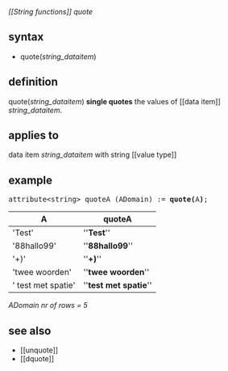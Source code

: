 *[[String functions]] quote*

## syntax

- quote(*string_dataitem*)

## definition

quote(*string_dataitem*) **single quotes** the values of [[data item]] *string_dataitem*.

## applies to

data item *string_dataitem* with string [[value type]]

## example

<pre>
attribute&lt;string&gt; quoteA (ADomain) := <B>quote(</B>A<B>)</B>;
</pre>

| A                  | **quoteA**                  |
|--------------------|-----------------------------|
| 'Test'             | ''****Test****''            |
| '88hallo99'        | ''****88hallo99****''       |
| '+)'               | ''****+)****''              |
| 'twee woorden'     | ''****twee woorden****''    |
| ' test met spatie' | ''****test met spatie****'' |

*ADomain nr of rows = 5*

## see also
- [[unquote]]
- [[dquote]]